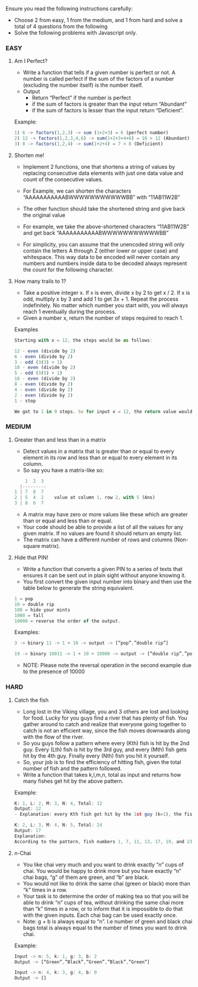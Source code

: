 Ensure you read the following instructions carefully:

- Choose 2 from easy, 1 from the medium, and 1 from hard and solve a total of 4 questions from the following
- Solve the following problems with Javascript only.


### EASY

1. Am I Perfect?
    - Write a function that tells if a given number is perfect or not. A number is called perfect if the sum of the factors of a number (excluding the number itself) is the number itself.
    - Output
      - Return “Perfect” if the number is perfect 
      - if the sum of factors is greater than the input return “Abundant” 
      - if the sum of factors is lesser than the input return “Deficient”.
 
    Example: 
    ```js
    1) 6 -> factors(1,2,3) -> sum (1+2+3) = 6 (perfect number)
    2) 12 -> factors(1,2,3,4,6) -> sum(1+2+3+4+6) = 16 > 12 (Abundant)
    3) 8 -> factors(1,2,4) -> sum(1+2+4) = 7 < 8 (Deficient)
    ```

2. Shorten me!
    - Implement 2 functions, one that shortens a string of values by replacing consecutive data elements with just one data value and count of the consecutive values.
    - For Example, we can shorten the characters “AAAAAAAAAAABWWWWWWWWWWWBB” with “11AB11W2B”
    - The other function should take the shortened string and give back the original value
    - For example, we take the above-shortened characters “11AB11W2B” and get back “AAAAAAAAAAABWWWWWWWWWWWBB”
 
    - For simplicity, you can assume that the unencoded string will only contain the letters A through Z (either lower or upper case) and whitespace. This way data to be encoded will never contain any numbers and numbers inside data to be decoded always represent the count for the following character.
 

3. How many trails to 1?
    - Take a positive integer x. If x is even, divide x by 2 to get x / 2. If x is odd, multiply x by 3 and add 1 to get 3x + 1. Repeat the process indefinitely. No matter which number you start with, you will always reach 1 eventually during the process.
    - Given a number x, return the number of steps required to reach 1.
 
    Examples
    ```js
    Starting with x = 12, the steps would be as follows:

    12 - even (divide by 2)
    6 - even (divide by 2)
    3 - odd (3(3) + 1)
    10 - even (divide by 2)
    5 - odd (3(5) + 1)
    16 - even (divide by 2)
    8 - even (divide by 2)
    4 - even (divide by 2)
    2 - even (divide by 2)
    1 - stop
 
    We got to 1 in 9 steps. So for input x = 12, the return value would be 9.
    ```
 

### MEDIUM

1. Greater than and less than in a matrix
    - Detect values in a matrix that is greater than or equal to every element in its row and less than or equal to every element in its column.
    - So say you have a matrix-like so:
 
    ```js
        1  2  3
      |---------
    1 | 7  8  7
    2 | 5  4  2    value at column 1, row 2, with 5 (Ans)
    3 | 8  6  7
    ```
    - A matrix may have zero or more values like these which are greater than or equal and less than or equal.
    - Your code should be able to provide a list of all the values for any given matrix. If no values are found it should return an empty list.
    - The matrix can have a different number of rows and columns (Non-square matrix).

2. Hide that PIN!
    - Write a function that converts a given PIN to a series of texts that ensures it can be sent out in plain sight without anyone knowing it. 
    - You first convert the given input number into binary and then use the table below to generate the string equivalent.
    
    ```js
    1 = pop
    10 = double rip
    100 = hide your mints
    1000 = fall
    10000 = reverse the order of the output.
    ```
 
    Examples:
    ```js
    3 -> binary 11 -> 1 + 10 -> output -> [“pop”,”double rip”]

    19 -> binary 10011 -> 1 + 10 + 10000 -> output -> [“double rip”,”pop”]
    ```
    - NOTE: Please note the reversal operation in the second example due to the presence of 10000


### HARD

1. Catch the fish
    - Long lost in the Viking village, you and 3 others are lost and looking for food. Lucky for you guys find a river that has plenty of fish. You gather around to catch and realize that everyone going together to catch is not an efficient way, since the fish moves downwards along with the flow of the river. 
    - So you guys follow a pattern where every (Kth) fish is hit by the 2nd guy. Every (Lth) fish is hit by the 3rd guy, and every (Mth) fish gets hit by the 4th guy. Finally every (Nth) fish you hit it yourself. 
    - So, your job is to find the efficiency of hitting fish, given the total number of fish and the pattern followed.
    - Write a function that takes k,l,m,n, total as input and returns how many fishes get hit by the above pattern.
 
    Example:
    ```js
    K: 1, L: 2, M: 3, N: 4, Total: 12
    Output: 12
    - Explanation: every Kth fish got hit by the 1st guy (k=1), the fish was still hit by other patterns but k=1 was sufficient to hit all fishes, so the output is 12.
    ```
    ```js
    K: 2, L: 3, M: 4, N: 5, Total: 24
    Output: 17
    Explanation: 
    According to the pattern, fish numbers 1, 7, 11, 13, 17, 19, and 23 escape without getting hit by either of the 4 people.
    ```


2. n-Chai
    - You like chai very much and you want to drink exactly “n” cups of chai. You would be happy to drink more but you have exactly “n” chai bags, “g” of them are green, and “b” are black.
    - You would not like to drink the same chai (green or black) more than “k” times in a row. 
    - Your task is to determine the order of making tea so that you will be able to drink “n” cups of tea, without drinking the same chai more than “k” times in a row, or to inform that it is impossible to do that with the given inputs. Each chai bag can be used exactly once. 
    - Note: g + b is always equal to “n”. I.e number of green and black chai bags total is always equal to the number of times you want to drink chai.
 
    Example:
    ```js
    Input -> n: 5, k: 1, g: 3, b: 2 
    Output -> [“Green”,”Black”,”Green”,”Black”,”Green”]

    Input -> n: 4, k: 3, g: 4, b: 0
    Output -> []
    ```